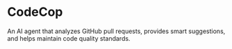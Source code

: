 # CodeCop
An AI agent that analyzes GitHub pull requests, provides smart suggestions, and helps maintain code quality standards.
